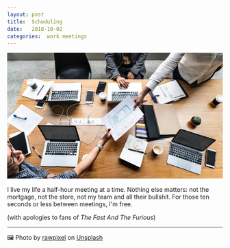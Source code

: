 ```yaml
---
layout: post
title:  Scheduling 
date:   2018-10-02 
categories:  work meetings 
---
```


![](/images/unknown_filename.294.png)

I live my life a half-hour meeting at a time. Nothing else matters: not the mortgage, not the store, not my team and all their bullshit. For those ten seconds or less between meetings, I'm free. 

(with apologies to fans of *The Fast And The Furious*)

***
🖼️ Photo by [rawpixel](http://rawpixel.com) on [Unsplash](http://www.unsplash.com)

